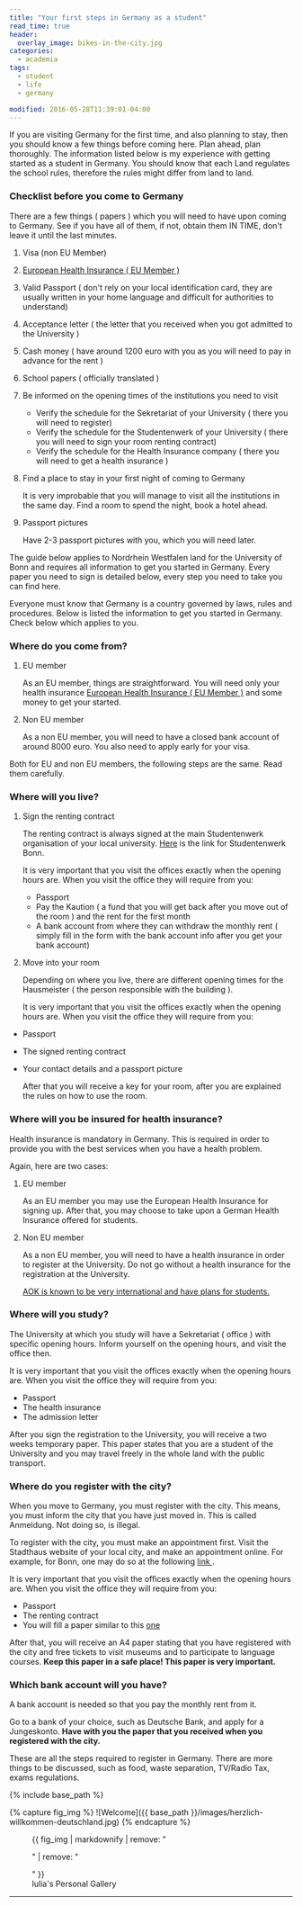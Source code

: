 ```yaml
---
title: "Your first steps in Germany as a student"
read_time: true
header:
  overlay_image: bikes-in-the-city.jpg  
categories:  
  - academia
tags:
  - student
  - life
  - germany  

modified: 2016-05-28T11:39:01-04:00
---
```


If you are visiting Germany for the first time, and also planning to stay, then you should know a few things before coming here. Plan ahead, plan thoroughly. The information listed below is my experience with getting started as a student in Germany. You should know that each Land regulates the school rules, therefore the rules might differ from land to land.

### Checklist before you come to Germany

There are a few things ( papers ) which you will need to have upon coming to Germany. See if you have all of them, if not, obtain them IN TIME, don't leave it until the last minutes.

1. Visa (non EU Member)
2. <a href ="http://ec.europa.eu/social/main.jsp?catId=509&langId=en" target="_blank"> European Health Insurance ( EU Member )</a>
3. Valid Passport ( don't rely on your local identification card, they are usually written in your home language and difficult for authorities to understand)
4. Acceptance letter ( the letter that you received when you got admitted to the University )
5. Cash money ( have around 1200 euro with you as you will need to pay in advance for the rent )
6. School papers ( officially translated )
7. Be informed on the opening times of the institutions you need to visit
	* Verify the schedule for the Sekretariat of your University ( there you will need to register)
	* Verify the schedule for the Studentenwerk of your University ( there you will need to sign your room renting contract)
	* Verify the schedule for the Health Insurance company ( there you will need to get a health insurance )

8. Find a place to stay in your first night of coming to Germany

	It is very improbable that you will manage to visit all the institutions in the same day. Find a room to spend the night, book a hotel ahead.

9. Passport pictures

	Have 2-3 passport pictures with you, which you will need later.

The guide below applies to Nordrhein Westfalen land for the University of Bonn and requires all information to get you started in Germany. Every paper you need to sign is detailed below, every step you need to take you can find here.

Everyone must know that Germany is a country governed by laws, rules and procedures. Below is listed the information to get you started in Germany. Check below which applies to you.

### Where do you come from?

1. EU member

	As an EU member, things are straightforward. You will need only your health insurance <a href ="http://ec.europa.eu/social/main.jsp?catId=509&langId=en" target="_blank"> European Health Insurance ( EU Member )</a> and some money to get your started.

2. Non EU member

	As a non EU member, you will need to have a closed bank account of around 8000 euro. You also need to apply early for your visa.

Both for EU and non EU members, the following steps are the same. Read them carefully.

### Where will you live?

1. Sign the renting contract

	The renting contract is always signed at the main Studentenwerk organisation of your local university. <a href="http://www.studentenwerk-bonn.de/wohnen/" target="_blank" >Here</a> is the link for Studentenwerk Bonn.

	It is very important that you visit the offices exactly when the opening hours are. When you visit the office they will require from you:

	* Passport
	* Pay the Kaution ( a fund that you will get back after you move out of the room ) and the rent for the first month
	* A bank account from where they can withdraw the monthly rent ( simply fill in the form with the bank account info after you get your bank account)

2. Move into your room

	Depending on where you live, there are different opening times for the Hausmeister ( the person responsible with the building ). 

	It is very important that you visit the offices exactly when the opening hours are. When you visit the office they will require from you:

* Passport
* The signed renting contract
* Your contact details and a passport picture

	After that you will receive a key for your room, after you are explained the rules on how to use the room. 

### Where will you be insured for health insurance?

Health insurance is mandatory in Germany. This is required in order to provide you with the best services when you have a health problem.

Again, here are two cases:

1. EU member

	As an EU member you may use the European Health Insurance for signing up. After that, you may choose to take upon a German Health Insurance offered for students.

2. Non EU member

	As a non EU member, you will need to have a health insurance in order to register at the University. Do not go without a health insurance for the registration at the University.

	<a href="https://rh.aok.de/" target="_blank"> AOK is known to be very international and have plans for students. </a>

### Where will you study?

The University at which you study will have a Sekretariat ( office ) with specific opening hours. Inform yourself on the opening hours, and visit the office then.

It is very important that you visit the offices exactly when the opening hours are. When you visit the office they will require from you:

* Passport
* The health insurance
* The admission letter

After you sign the registration to the University, you will receive a two weeks temporary paper. This paper states that you are a student of the University and you may travel freely in the whole land with the public transport.

### Where do you register with the city?

When you move to Germany, you must register with the city. This means, you must inform the city that you have just moved in. This is called Anmeldung. Not doing so, is illegal.

To register with the city, you must make an appointment first. Visit the Stadthaus website of your local city, and make an appointment online. For example, for Bonn, one may do so at the following <a href = "https://netappoint.de/ot/stadtbonn/?company=stadtbonn"> link </a>.

It is very important that you visit the offices exactly when the opening hours are. When you visit the office they will require from you:

* Passport
* The renting contract
* You will fill a paper similar to this <a href="https://www3.bonn.de/forms/findform?shortname=Anmeldung&formtecid=2&areashortname=Bonn" target = "_blank"> one </a>

After that, you will receive an A4 paper stating that you have registered with the city and free tickets to visit museums and to participate to language courses. <b>Keep this paper in a safe place! This paper is very important.</b>

### Which bank account will you have?

A bank account is needed so that you pay the monthly rent from it. 

Go to a bank of your choice, such as Deutsche Bank, and apply for  a Jungeskonto. <b>Have with you the paper that you received when you registered with the city.</b>


These are all the steps required to register in Germany. There are more things to be discussed, such as food, waste separation, TV/Radio Tax, exams regulations. 


{% include base_path %}

{% capture fig_img %}
![Welcome]({{ base_path }}/images/herzlich-willkommen-deutschland.jpg)
{% endcapture %}

<figure>
  {{ fig_img | markdownify | remove: "<p>" | remove: "</p>" }}
  <figcaption>Iulia's Personal Gallery</figcaption>
</figure>


---